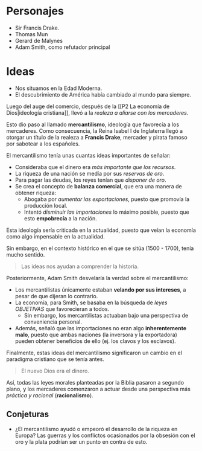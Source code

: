 # Personajes
- Sir Francis Drake.
- Thomas Mun
- Gerard de Malynes
- Adam Smith, como refutador principal

# Ideas
- Nos situamos en la Edad Moderna.
- El descubrimiento de América había cambiado al mundo para siempre.

Luego del auge del comercio, después de la [[P2 La economía de Dios|ideología cristiana]], llevó a la *realeza a aliarse con los mercaderes*.

Esto dio paso al llamado **mercantilismo**, ideología que favorecía a los mercaderes.
Como consecuencia, la Reina Isabel I de Inglaterra llegó a otorgar un título de la realeza a **Francis Drake**, mercader y pirata famoso por sabotear a los españoles.

El mercantilismo tenía unas cuantas ideas importantes de señalar:
- Consideraba que el dinero era *más importante que los recursos*.
- La riqueza de una nación se medía por sus *reservas de oro*.
- Para pagar las deudas, los reyes tenían que *disponer de oro*.
- Se crea el concepto de **balanza comercial**, que era una manera de obtener riqueza:
	- Abogaba por *aumentar las exportaciones*, puesto que promovía la producción local.
	- Intentó *disminuir las importaciones* lo máximo posible, puesto que esto **empobrecía** a la nación.

Esta ideología sería criticada en la actualidad, puesto que veían la economía como algo impensable en la actualidad.

Sin embargo, en el contexto histórico en el que se sitúa (1500 - 1700), tenía mucho sentido.
> Las ideas nos ayudan a comprender la historia.

Posteriormente, Adam Smith desvelaría la verdad sobre el mercantilismo:
- Los mercantilistas únicamente estaban **velando por sus intereses**, a pesar de que dijeran lo contrario.
- La economía, para Smith, se basaba en la búsqueda de *leyes OBJETIVAS* que favorecieran a todos.
	- Sin embargo, los mercantilistas actuaban bajo una perspectiva de conveniencia personal.
- Además, señaló que las importaciones no eran algo **inherentemente malo**, puesto que ambas naciones (la inversora y la exportadora) pueden obtener beneficios de ello (ej. los clavos y los esclavos).

Finalmente, estas ideas del mercantilismo significaron un cambio en el paradigma cristiano que se tenía antes.
> El nuevo Dios era el dinero.

Así, todas las leyes morales planteadas por la Biblia pasaron a segundo plano, y los mercaderes comenzaron a actuar desde una perspectiva más *práctica y racional* (**racionalismo**).

## Conjeturas

- ¿El mercantilismo ayudó o empeoró el desarrollo de la riqueza en Europa?
Las guerras y los conflictos ocasionados por la obsesión con el oro y la plata podrían ser un punto en contra de esto.